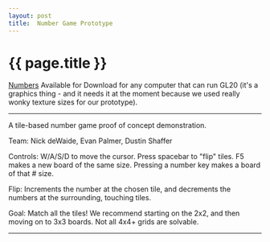 ```yaml
---
layout: post
title:  Number Game Prototype
---
```


{{ page.title }}
================

[Numbers][] Available for Download for any computer that can run GL20 (it's a graphics thing - and it needs it at the moment because we used really wonky texture sizes for our prototype). 

---

A tile-based number game proof of concept demonstration.

Team: 
Nick deWaide, Evan Palmer, Dustin Shaffer

Controls: 
W/A/S/D to move the cursor. 
Press spacebar to "flip" tiles. 
F5 makes a new board of the same size. 
Pressing a number key makes a board of that # size.

Flip: 
Increments the number at the chosen tile, and decrements the numbers at the surrounding, touching tiles.

Goal: 
Match all the tiles! 
We recommend starting on the 2x2, and then moving on to 3x3 boards. 
Not all 4x4+ grids are solvable.

---

[Numbers]: https://github.com/misterdustinface/prototypes/raw/master/Numbers.jar
